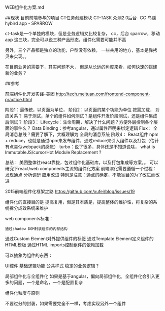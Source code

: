 WEB组件化方案.md

##现状
目前前端参与的项目
CT任务创建模块 CT-TASK
众测2.0后台- CC
鸟赚hybird app - SPARROW


ct-task是一个单独的模块，但是业务逻辑又比较复杂，
cc，后台
sparrow，移动app
这三块，完全可以说三种产品形态，组件化需要可能并不高

另外，三个产品都是独立的功能，户型没有依赖，
一些共用的地方，基本是靠拷贝来实现。。

在目前业务的需要下，其实问题不大，
但是从长远的角度来看，如何快速的搭建新的业务？





##参考

前端组件化开发实践-美团
http://tech.meituan.com/frontend-component-practice.html

阶段1：最传统，以页面为单位，
阶段2：以页面的某个功能为单位
按需加载，
对应关系？
易于测试，单个的组件如何测试？是组件开发阶段测试，还是组件集成后测试？
阶段3：
Lifecycle：生命周期，解决了什么问题？方便外层控制各个层面的事件么？
Data Binding：参考angular，通过属性声明来绑定逻辑
Flux： 全局消息总线？需要了解下，大概理解为 全局的消息系统
阶段4：
React组件
npm + reduce，也就是通过npm来发布组件，通过reduce来引入组件以及打包（估计有点类似webpack的感觉）
turbo：说了很多，具体还是不知道说啥， what is ImmutableJS/cursorHot Module Replacement ?

总结：
美团整体往react靠拢，包过组件化基础库，以及打包集成等方案。。
可以研究下react/web components主流的组件化方案
前端演化需要遵循一个过程：
	发现通点
	分析调研
	应用改进
特别是注意：通点的确定，不能盲目的为了改进而改进


2015前端组件化框架之路
https://github.com/xufei/blog/issues/19

组件化的直接目的是 提高复用，但是其本质是，提高整体的维护性，将复杂的系统拆分成效系统来维护

web components标准：
	
	通过shadow DOM封装组件的内部结构
通过Custom Element对外提供组件的标签
通过Template Element定义组件的HTML模板
通过HTML imports控制组件的依赖加载


可以抽象为组件的东西：

UI控件
基础逻辑功能
公共样式
稳定的业务逻辑 ?

局部组件化与全组件化
如果是基于angular，偏向局部组件化，全组件化会引入更多的问题，一个是命名，一个是配置复杂

组件化粒度与原则

不要过分的封装，如果需要完全不一样，考虑实现另外一个组件


